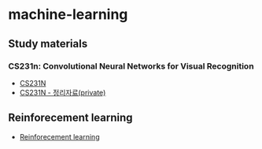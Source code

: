 # machine-learning

## Study materials

### CS231n: Convolutional Neural Networks for Visual Recognition
- [CS231N](http://cs231n.stanford.edu/)
- [CS231N - 정리자료(private)](https://drive.google.com/drive/folders/1aUlWP3Rc-71azD5LQQfIo41SeDuNCEzc)

## Reinforecement learning
- [Reinforecement learning](https://github.com/Geonhee-LEE/machine-learning/tree/master/Reinforcement%20learning)

